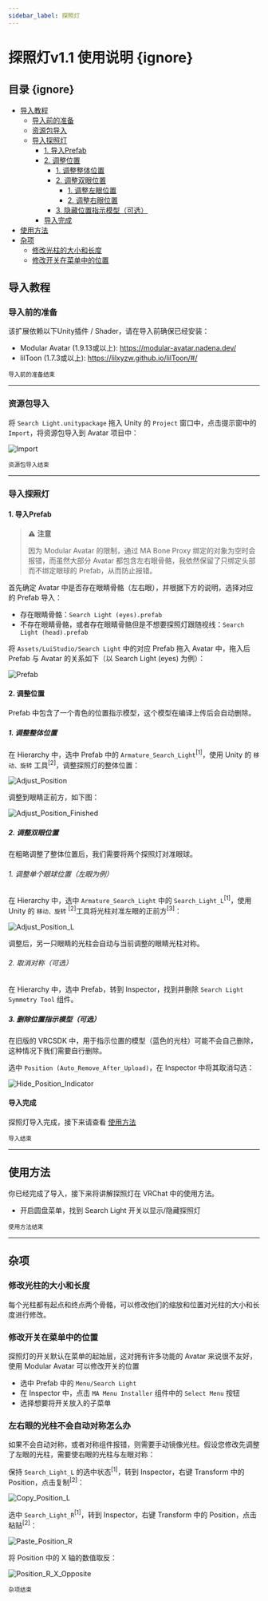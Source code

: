 ```yaml
---
sidebar_label: 探照灯
---
```


# 探照灯v1.1 使用说明 {ignore}

## 目录 {ignore}

<!-- @import "[TOC]" {cmd="toc" depthFrom=1 depthTo=6 orderedList=false} -->

<!-- code_chunk_output -->

- [导入教程](#导入教程)
  - [导入前的准备](#导入前的准备)
  - [资源包导入](#资源包导入)
  - [导入探照灯](#导入探照灯)
    - [1. 导入Prefab](#1-导入prefab)
    - [2. 调整位置](#2-调整位置)
      - [1. 调整整体位置](#1-调整整体位置)
      - [2. 调整双眼位置](#2-调整双眼位置)
        - [1. 调整左眼位置](#1-调整左眼位置)
        - [2. 调整右眼位置](#2-调整右眼位置)
      - [3. 隐藏位置指示模型（可选）](#3-隐藏位置指示模型可选)
    - [导入完成](#导入完成)
- [使用方法](#使用方法)
- [杂项](#杂项)
    - [修改光柱的大小和长度](#修改光柱的大小和长度)
    - [修改开关在菜单中的位置](#修改开关在菜单中的位置)

<!-- /code_chunk_output -->

## 导入教程

### 导入前的准备

该扩展依赖以下Unity插件 / Shader，请在导入前确保已经安装：

- Modular Avatar (1.9.13或以上): https://modular-avatar.nadena.dev/
- lilToon (1.7.3或以上): https://lilxyzw.github.io/lilToon/#/

<sub>导入前的准备结束</sub>

---

### 资源包导入

将 `Search Light.unitypackage` 拖入 Unity 的 `Project` 窗口中，点击提示窗中的 `Import`，将资源包导入到 Avatar 项目中：

![Import](./Assets/Import.webp)

<sub>资源包导入结束</sub>

---

### 导入探照灯

#### 1. 导入Prefab

> :warning: **注意**
>
>因为 Modular Avatar 的限制，通过 MA Bone Proxy 绑定的对象为空时会报错，而虽然大部分 Avatar 都包含左右眼骨骼，我依然保留了只绑定头部而不绑定眼球的 Prefab，从而防止报错。

首先确定 Avatar 中是否存在眼睛骨骼（左右眼），并根据下方的说明，选择对应的 Prefab 导入：

- 存在眼睛骨骼：`Search Light (eyes).prefab`
- 不存在眼睛骨骼，或者存在眼睛骨骼但是不想要探照灯跟随视线：`Search Light (head).prefab`

将 `Assets/LuiStudio/Search Light` 中的对应 Prefab 拖入 Avatar 中，拖入后 Prefab 与 Avatar 的关系如下（以 Search Light (eyes) 为例）：

![Prefab](./Assets/Prefab.webp)

#### 2. 调整位置

Prefab 中包含了一个青色的位置指示模型，这个模型在编译上传后会自动删除。

##### 1. 调整整体位置

在 Hierarchy 中，选中 Prefab 中的 `Armature_Search_Light`<sup>[1]</sup>，使用 Unity 的 `移动、旋转` 工具<sup>[2]</sup>，调整探照灯的整体位置：

![Adjust_Position](./Assets/Adjust_Position.webp)

调整到眼睛正前方，如下图：

![Adjust_Position_Finished](./Assets/Adjust_Position_Finished.webp)

##### 2. 调整双眼位置

在粗略调整了整体位置后，我们需要将两个探照灯对准眼球。

###### 1. 调整单个眼球位置（左眼为例）

在 Hierarchy 中，选中 `Armature_Search_Light` 中的 `Search_Light_L`<sup>[1]</sup>，使用 Unity 的 `移动、旋转` <sup>[2]</sup>工具将光柱对准左眼的正前方<sup>[3]</sup>：

![Adjust_Position_L](./assets/Adjust_Position_L.webp)

调整后，另一只眼睛的光柱会自动与当前调整的眼睛光柱对称。

###### 2. 取消对称（可选）

在 Hierarchy 中，选中 Prefab，转到 Inspector，找到并删除 `Search Light Symmetry Tool` 组件。

##### 3. 删除位置指示模型（可选）

在旧版的 VRCSDK 中，用于指示位置的模型（蓝色的光柱）可能不会自己删除，这种情况下我们需要自行删除。

选中 `Position (Auto_Remove_After_Upload)`，在 Inspector 中将其取消勾选：

![Hide_Position_Indicator](./assets/Hide_Position_Indicator.webp)

#### 导入完成

探照灯导入完成，接下来请查看 [使用方法](#使用方法)

<sub>导入结束</sub>

---

## 使用方法

你已经完成了导入，接下来将讲解探照灯在 VRChat 中的使用方法。

- 开启圆盘菜单，找到 Search Light 开关以显示/隐藏探照灯

<sub>使用方法结束</sub>

---

## 杂项

### 修改光柱的大小和长度

每个光柱都有起点和终点两个骨骼，可以修改他们的缩放和位置对光柱的大小和长度进行修改。

### 修改开关在菜单中的位置

探照灯的开关默认在菜单的起始层，这对拥有许多功能的 Avatar 来说很不友好，使用 Modular Avatar 可以修改开关的位置

- 选中 Prefab 中的 `Menu/Search Light`
- 在 Inspector 中，点击 `MA Menu Installer` 组件中的 `Select Menu` 按钮
- 选择想要将开关放入的子菜单

### 左右眼的光柱不会自动对称怎么办

如果不会自动对称，或者对称组件报错，则需要手动镜像光柱。假设您修改先调整了左眼的光柱，需要使右眼的光柱与左眼对称：

保持 `Search_Light_L` 的选中状态<sup>[1]</sup>，转到 Inspector，右键 Transform 中的 Position，点击复制<sup>[2]</sup>：

![Copy_Position_L](./assets/Copy_Position_L.webp)

选中 `Search_Light_R`<sup>[1]</sup>，转到 Inspector，右键 Transform 中的 Position，点击粘贴<sup>[2]</sup>：

![Paste_Position_R](./assets/Paste_Position_R.webp)

将 Position 中的 X 轴的数值取反：

![Position_R_X_Opposite](./assets/Position_R_X_Opposite.webp)

<sub>杂项结束</sub>
